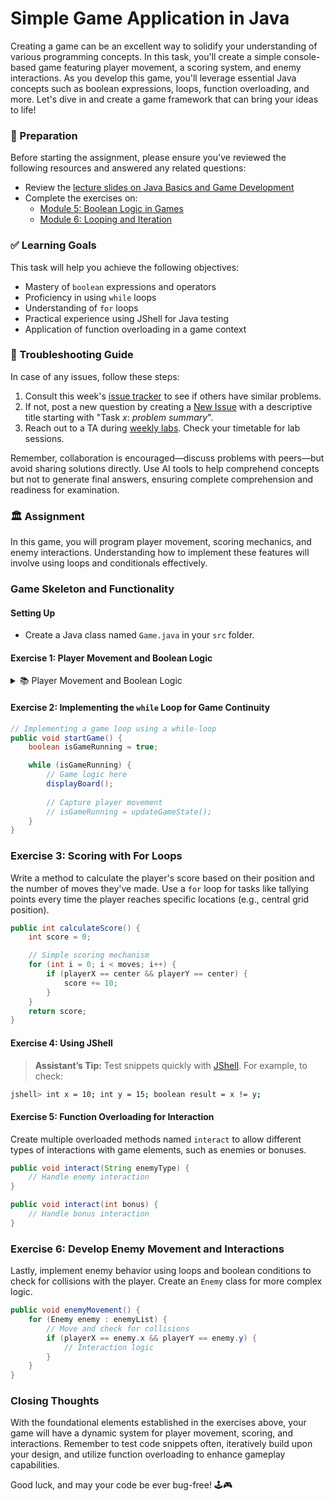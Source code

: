 # Simple Game Application in Java

Creating a game can be an excellent way to solidify your understanding of various programming concepts. In this task, you'll create a simple console-based game featuring player movement, a scoring system, and enemy interactions. As you develop this game, you'll leverage essential Java concepts such as boolean expressions, loops, function overloading, and more. Let's dive in and create a game framework that can bring your ideas to life!

### 📝 Preparation

Before starting the assignment, please ensure you've reviewed the following resources and answered any related questions:

- Review the [lecture slides on Java Basics and Game Development](https://example-link.com)
- Complete the exercises on:
  - [Module 5: Boolean Logic in Games](https://example-link.com)
  - [Module 6: Looping and Iteration](https://example-link.com)

### ✅ Learning Goals

This task will help you achieve the following objectives:

* Mastery of `boolean` expressions and operators
* Proficiency in using `while` loops
* Understanding of `for` loops
* Practical experience using JShell for Java testing
* Application of function overloading in a game context

### 🚨 Troubleshooting Guide

In case of any issues, follow these steps:

1. Consult this week's [issue tracker](https://example-link.com/issues) to see if others have similar problems.
2. If not, post a new question by creating a [New Issue](https://example-link.com/issues/new) with a descriptive title starting with "Task _x_: _problem summary_".
3. Reach out to a TA during [weekly labs](https://example-lab-schedule.com). Check your timetable for lab sessions.

Remember, collaboration is encouraged—discuss problems with peers—but avoid sharing solutions directly. Use AI tools to help comprehend concepts but not to generate final answers, ensuring complete comprehension and readiness for examination.

### 🏛️ Assignment

In this game, you will program player movement, scoring mechanics, and enemy interactions. Understanding how to implement these features will involve using loops and conditionals effectively.

### Game Skeleton and Functionality

#### Setting Up
- Create a Java class named `Game.java` in your `src` folder.

#### Exercise 1: Player Movement and Boolean Logic

<details>
<summary> 📚 Player Movement and Boolean Logic </summary>

A player will move within a grid (e.g., 5x5), starting at position (0,0). You'll write logic that allows player movement using boolean conditions: moving up, down, left, or right as long as they stay within the grid boundaries.

```java
// boolean expression example
boolean canMoveUp = playerY > 0;

if (canMoveUp) {
    playerY -= 1; // move one step up
}
```
Explore more about [logical operators](https://www.tutorialspoint.com/java/java_basic_operators.htm).

</details>

#### Exercise 2: Implementing the `while` Loop for Game Continuity

```java
// Implementing a game loop using a while-loop
public void startGame() {
    boolean isGameRunning = true;

    while (isGameRunning) {
        // Game logic here
        displayBoard();
        
        // Capture player movement
        // isGameRunning = updateGameState();
    }
}
```

### Exercise 3: Scoring with For Loops

Write a method to calculate the player's score based on their position and the number of moves they've made. Use a `for` loop for tasks like tallying points every time the player reaches specific locations (e.g., central grid position).

```java
public int calculateScore() {
    int score = 0;

    // Simple scoring mechanism
    for (int i = 0; i < moves; i++) {
        if (playerX == center && playerY == center) {
            score += 10;
        }
    }
    return score;
}
```

#### Exercise 4: Using JShell

> **Assistant’s Tip:** Test snippets quickly with [JShell](https://docs.oracle.com/javase/9/jshell/introduction-jshell.htm). For example, to check:
```bash
jshell> int x = 10; int y = 15; boolean result = x != y;
```

#### Exercise 5: Function Overloading for Interaction

Create multiple overloaded methods named `interact` to allow different types of interactions with game elements, such as enemies or bonuses.

```java
public void interact(String enemyType) {
    // Handle enemy interaction
}

public void interact(int bonus) {
    // Handle bonus interaction
}
```

### Exercise 6: Develop Enemy Movement and Interactions

Lastly, implement enemy behavior using loops and boolean conditions to check for collisions with the player. Create an `Enemy` class for more complex logic.

```java
public void enemyMovement() {
    for (Enemy enemy : enemyList) {
        // Move and check for collisions
        if (playerX == enemy.x && playerY == enemy.y) {
            // Interaction logic
        }
    }
}
```

### Closing Thoughts

With the foundational elements established in the exercises above, your game will have a dynamic system for player movement, scoring, and interactions. Remember to test code snippets often, iteratively build upon your design, and utilize function overloading to enhance gameplay capabilities.

Good luck, and may your code be ever bug-free! 🕹️🎮